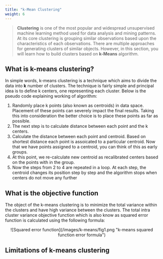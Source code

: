 ```yaml
---
title: "k-Mean Clustering"
weight: 6
---
```


> **Clustering** is one of the most popular and widespread unsupervised machine learning method used for data analysis and mining patterns. At its core clustering is grouping similar observations based upon the characteristics of each observations. There are multiple approaches for generating clusters of similar objects. However, in this section, you will learn how to build clusters based on **k-Means** algorithm.

## What is k-means clustering?
In simple words, k-means clustering is a technique which aims to divide the data into **k** number of clusters. The technique is fairly simple and principal idea is to define k centers, one representing each cluster. Below is the pseudo code explaining working of algorithm:

1. Randomly place k points (also known as centroids) in data space. Placement of these points can severely impact the final results. Taking this into consideration the better choice is to place these points as far as possible.
2. The next step is to calculate distance between each point and the k centers.
3. Calculate the distance between each point and centroid. Based on shortest distance each point is assoicated to a particular centroid. Now that we have points assigned to a centroid, you can think of this as early groups.
4. At this point, we re-calculate new centroid as recalibrated centers based on the points with in the group.
5. Now the steps from 2 to 4 are repeated in a loop. At each step, the centroid changes its position step by step and the algorithm stops when centers do not move any further

## What is the objective function
The object of the k-means clustering is to minimize the total variance within the clusters and have high variance between the clusters. The total intra cluster variance objective function which is also know as squared error function is calculated using the following formula:

<center>![Squared error function](/images/k-means/fig1.png "k-means squared function error formula")</center>


## Limitations of k-means clustering
